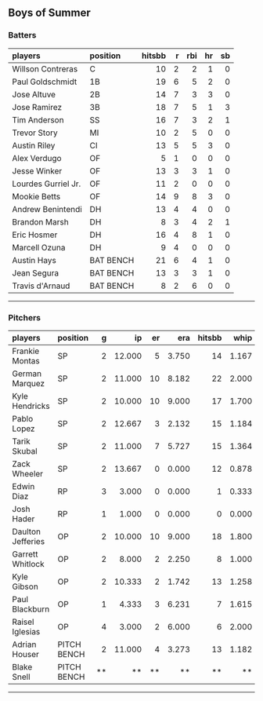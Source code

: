 ## Boys of Summer

### Batters

 
|players             |position  | hitsbb|  r| rbi| hr| sb| 
|:-------------------|:---------|------:|--:|---:|--:|--:| 
|Willson Contreras   |C         |     10|  2|   2|  1|  0| 
|Paul Goldschmidt    |1B        |     19|  6|   5|  2|  0| 
|Jose Altuve         |2B        |     14|  7|   3|  3|  0| 
|Jose Ramirez        |3B        |     18|  7|   5|  1|  3| 
|Tim Anderson        |SS        |     16|  7|   3|  2|  1| 
|Trevor Story        |MI        |     10|  2|   5|  0|  0| 
|Austin Riley        |CI        |     13|  5|   5|  3|  0| 
|Alex Verdugo        |OF        |      5|  1|   0|  0|  0| 
|Jesse Winker        |OF        |     13|  3|   3|  1|  0| 
|Lourdes Gurriel Jr. |OF        |     11|  2|   0|  0|  0| 
|Mookie Betts        |OF        |     14|  9|   8|  3|  0| 
|Andrew Benintendi   |DH        |     13|  4|   4|  0|  0| 
|Brandon Marsh       |DH        |      8|  3|   4|  2|  1| 
|Eric Hosmer         |DH        |     16|  4|   8|  1|  0| 
|Marcell Ozuna       |DH        |      9|  4|   0|  0|  0| 
|Austin Hays         |BAT BENCH |     21|  6|   4|  1|  0| 
|Jean Segura         |BAT BENCH |     13|  3|   3|  1|  0| 
|Travis d'Arnaud     |BAT BENCH |      8|  2|   6|  0|  0| 


* * *

### Pitchers

 
|players           |position    |  g|     ip| er|   era| hitsbb|  whip| so|  w| sv| 
|:-----------------|:-----------|--:|------:|--:|-----:|------:|-----:|--:|--:|--:| 
|Frankie Montas    |SP          |  2| 12.000|  5| 3.750|     14| 1.167| 12|  0|  0| 
|German Marquez    |SP          |  2| 11.000| 10| 8.182|     22| 2.000| 12|  0|  0| 
|Kyle Hendricks    |SP          |  2| 10.000| 10| 9.000|     17| 1.700|  4|  0|  0| 
|Pablo Lopez       |SP          |  2| 12.667|  3| 2.132|     15| 1.184| 12|  1|  0| 
|Tarik Skubal      |SP          |  2| 11.000|  7| 5.727|     15| 1.364| 13|  0|  0| 
|Zack Wheeler      |SP          |  2| 13.667|  0| 0.000|     12| 0.878| 14|  1|  0| 
|Edwin Diaz        |RP          |  3|  3.000|  0| 0.000|      1| 0.333|  7|  0|  3| 
|Josh Hader        |RP          |  1|  1.000|  0| 0.000|      0| 0.000|  1|  0|  1| 
|Daulton Jefferies |OP          |  2| 10.000| 10| 9.000|     18| 1.800|  7|  0|  0| 
|Garrett Whitlock  |OP          |  2|  8.000|  2| 2.250|      8| 1.000| 11|  0|  0| 
|Kyle Gibson       |OP          |  2| 10.333|  2| 1.742|     13| 1.258|  6|  1|  0| 
|Paul Blackburn    |OP          |  1|  4.333|  3| 6.231|      7| 1.615|  5|  0|  0| 
|Raisel Iglesias   |OP          |  4|  3.000|  2| 6.000|      6| 2.000|  4|  0|  3| 
|Adrian Houser     |PITCH BENCH |  2| 11.000|  4| 3.273|     13| 1.182| 12|  2|  0| 
|Blake Snell       |PITCH BENCH | **|     **| **|    **|     **|    **| **| **| **| 


* * *


